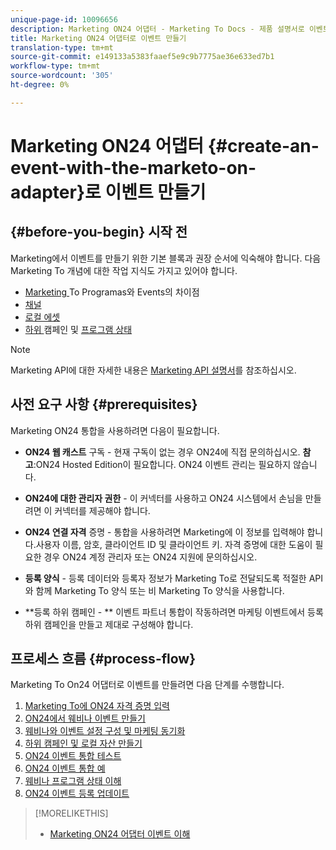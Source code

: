 ```yaml
---
unique-page-id: 10096656
description: Marketing ON24 어댑터 - Marketing To Docs - 제품 설명서로 이벤트 만들기
title: Marketing ON24 어댑터로 이벤트 만들기
translation-type: tm+mt
source-git-commit: e149133a5383faaef5e9c9b7775ae36e633ed7b1
workflow-type: tm+mt
source-wordcount: '305'
ht-degree: 0%

---
```



# Marketing ON24 어댑터 {#create-an-event-with-the-marketo-on-adapter}로 이벤트 만들기

## {#before-you-begin} 시작 전

Marketing에서 이벤트를 만들기 위한 기본 블록과 권장 순서에 익숙해야 합니다. 다음 Marketing To 개념에 대한 작업 지식도 가지고 있어야 합니다.

* [Marketing ](../../../../product-docs/core-marketo-concepts/programs/creating-programs/understanding-programs.md) To Programas와 Events의 차이점
* [채널](../../../../product-docs/administration/tags/create-a-program-channel.md)
* [로컬 에셋](../../../../product-docs/core-marketo-concepts/programs/creating-programs/understanding-local-assets-in-a-program.md)
* [하위 ](https://docs.marketo.com/x/IRCa) 캠페인 및  [프로그램 상태](../../../../product-docs/core-marketo-concepts/smart-campaigns/program-flow-actions/change-program-status.md)

>[!NOTE]
>
>Marketing API에 대한 자세한 내용은 [Marketing API 설명서](http://developers.marketo.com/documentation/rest/)를 참조하십시오.

## 사전 요구 사항 {#prerequisites}

Marketing ON24 통합을 사용하려면 다음이 필요합니다.

* **ON24 웹 캐스트**  구독 - 현재 구독이 없는 경우 ON24에 직접 문의하십시오. **참고**:ON24 Hosted Edition이 필요합니다. ON24 이벤트 관리는 필요하지 않습니다.

* **ON24에 대한 관리자 권한**  - 이 커넥터를 사용하고 ON24 시스템에서 손님을 만들려면 이 커넥터를 제공해야 합니다.
* **ON24 연결 자격**  증명 - 통합을 사용하려면 Marketing에 이 정보를 입력해야 합니다.사용자 이름, 암호, 클라이언트 ID 및 클라이언트 키. 자격 증명에 대한 도움이 필요한 경우 ON24 계정 관리자 또는 ON24 지원에 문의하십시오.
* **등록 양식**  - 등록 데이터와 등록자 정보가 Marketing To로 전달되도록 적절한 API와 함께 Marketing To 양식 또는 비 Marketing To 양식을 사용합니다.
* **등록 하위 캠페인 - ** 이벤트 파트너 통합이 작동하려면 마케팅 이벤트에서 등록 하위 캠페인을 만들고 제대로 구성해야 합니다.

## 프로세스 흐름 {#process-flow}

Marketing To On24 어댑터로 이벤트를 만들려면 다음 단계를 수행합니다.

1. [Marketing To에 ON24 자격 증명 입력](create-an-event-with-the-marketo-on24-adapter/enter-your-on24-credentials-in-marketo.md)
1. [ON24에서 웨비나 이벤트 만들기](create-an-event-with-the-marketo-on24-adapter/create-your-webinar-event-in-on24.md)
1. [웨비나와 이벤트 설정 구성 및 마케팅 동기화](create-an-event-with-the-marketo-on24-adapter/configure-event-settings-and-sync-marketo-with-your-webinar.md)
1. [하위 캠페인 및 로컬 자산 만들기](create-an-event-with-the-marketo-on24-adapter/create-child-campaigns-and-local-assets.md)
1. [ON24 이벤트 통합 테스트](create-an-event-with-the-marketo-on24-adapter/test-your-on24-event-integration.md)
1. [ON24 이벤트 통합 예](create-an-event-with-the-marketo-on24-adapter/example-on24-event-integration.md)
1. [웨비나 프로그램 상태 이해](create-an-event-with-the-marketo-on24-adapter/understanding-webinar-program-statuses.md)
1. [ON24 이벤트 등록 업데이트](create-an-event-with-the-marketo-on24-adapter/on24-event-registration-updates.md)

>[!MORELIKETHIS]
>
>* [Marketing ON24 어댑터 이벤트 이해](create-an-event-with-the-marketo-on24-adapter/understanding-marketo-on24-adapter-events.md)

>



